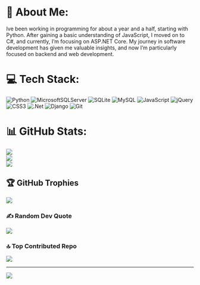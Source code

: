 # 💫 About Me:
Ive been working in programming for about a year and a half, starting with Python. After gaining a basic understanding of JavaScript, I moved on to C#, and currently, I’m focusing on ASP.NET Core. My journey in software development has given me valuable insights, and now I’m particularly focused on backend and web development.


# 💻 Tech Stack:
![Python](https://img.shields.io/badge/python-3670A0?style=for-the-badge&logo=python&logoColor=ffdd54) ![MicrosoftSQLServer](https://img.shields.io/badge/Microsoft%20SQL%20Server-CC2927?style=for-the-badge&logo=microsoft%20sql%20server&logoColor=white) ![SQLite](https://img.shields.io/badge/sqlite-%2307405e.svg?style=for-the-badge&logo=sqlite&logoColor=white) ![MySQL](https://img.shields.io/badge/mysql-4479A1.svg?style=for-the-badge&logo=mysql&logoColor=white) ![JavaScript](https://img.shields.io/badge/javascript-%23323330.svg?style=for-the-badge&logo=javascript&logoColor=%23F7DF1E) ![jQuery](https://img.shields.io/badge/jquery-%230769AD.svg?style=for-the-badge&logo=jquery&logoColor=white) ![CSS3](https://img.shields.io/badge/css3-%231572B6.svg?style=for-the-badge&logo=css3&logoColor=white) ![.Net](https://img.shields.io/badge/.NET-5C2D91?style=for-the-badge&logo=.net&logoColor=white) ![Django](https://img.shields.io/badge/django-%23092E20.svg?style=for-the-badge&logo=django&logoColor=white) ![Git](https://img.shields.io/badge/git-%23F05033.svg?style=for-the-badge&logo=git&logoColor=white)
# 📊 GitHub Stats:
![](https://github-readme-stats.vercel.app/api?username=DevM-Mahdi&theme=default&hide_border=true&include_all_commits=false&count_private=false)<br/>
![](https://github-readme-streak-stats.herokuapp.com/?user=DevM-Mahdi&theme=default&hide_border=true)<br/>
![](https://github-readme-stats.vercel.app/api/top-langs/?username=DevM-Mahdi&theme=default&hide_border=true&include_all_commits=false&count_private=false&layout=compact)

## 🏆 GitHub Trophies
![](https://github-profile-trophy.vercel.app/?username=DevM-Mahdi&theme=radical&no-frame=false&no-bg=true&margin-w=4)

### ✍️ Random Dev Quote
![](https://quotes-github-readme.vercel.app/api?type=horizontal&theme=radical)

### 🔝 Top Contributed Repo
![](https://github-contributor-stats.vercel.app/api?username=DevM-Mahdi&limit=5&theme=dark&combine_all_yearly_contributions=true)

---
[![](https://visitcount.itsvg.in/api?id=DevM-Mahdi&icon=1&color=1)](https://visitcount.itsvg.in)

<!-- Proudly created with GPRM ( https://gprm.itsvg.in ) -->

